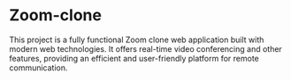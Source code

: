 # Zoom-clone
This project is a fully functional Zoom clone web application built with modern web technologies. It offers real-time video conferencing  and other  features, providing an efficient and user-friendly platform for remote communication.
